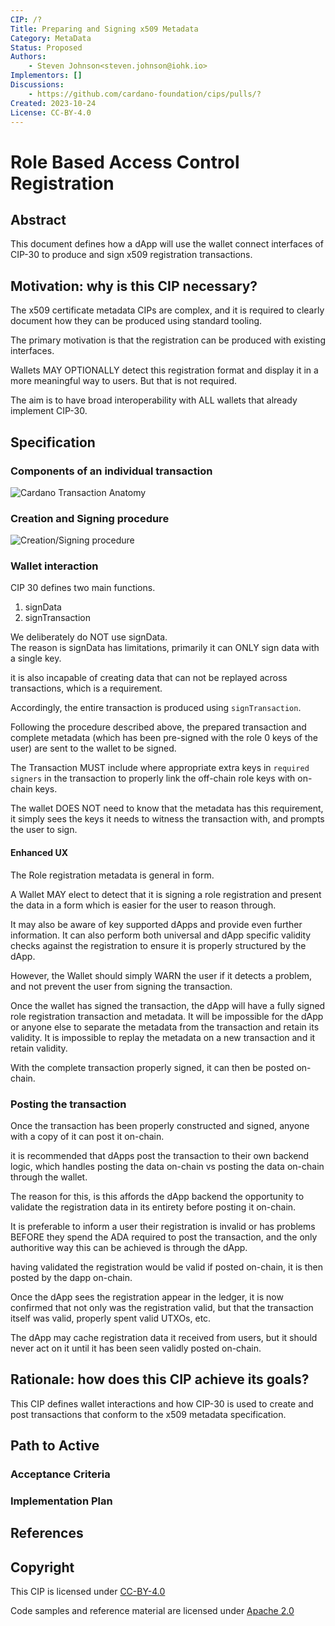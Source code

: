 ```yaml
---
CIP: /?
Title: Preparing and Signing x509 Metadata
Category: MetaData
Status: Proposed
Authors:
    - Steven Johnson<steven.johnson@iohk.io>
Implementors: []
Discussions:
    - https://github.com/cardano-foundation/cips/pulls/?
Created: 2023-10-24
License: CC-BY-4.0
--- 
```


<!-- markdownlint-disable MD025-->
# Role Based Access Control Registration

## Abstract

This document defines how a dApp will use the wallet connect interfaces of CIP-30 to produce and sign
x509 registration transactions.

## Motivation: why is this CIP necessary?

The x509 certificate metadata CIPs are complex, and it is required to clearly document how they
can be produced using standard tooling.

The primary motivation is that the registration can be produced with existing interfaces.

Wallets MAY OPTIONALLY detect this registration format and display it in a more meaningful way to users.
But that is not required.

The aim is to have broad interoperability with ALL wallets that already implement CIP-30.

## Specification

### Components of an individual transaction

![Cardano Transaction Anatomy](./images/cardano-transaction.svg)

### Creation and Signing procedure

![Creation/Signing procedure](../x509-envelope-metadata/images/metadata-envelope-process.svg)

### Wallet interaction

CIP 30 defines two main functions.

1. signData
2. signTransaction

We deliberately do NOT use signData.  
The reason is signData has limitations, primarily it can ONLY sign data with a single key.

it is also incapable of creating data that can not be replayed across transactions, which is a requirement.

Accordingly, the entire transaction is produced using `signTransaction`.

Following the procedure described above, the prepared transaction and complete metadata
(which has been pre-signed with the role 0 keys of the user) are sent to the wallet to be signed.

The Transaction MUST include where appropriate extra keys in `required signers` in the transaction to properly
link the off-chain role keys with on-chain keys.

The wallet DOES NOT need to know that the metadata has this requirement, it simply sees the keys it needs to witness
the transaction with, and prompts the user to sign.

#### Enhanced UX

The Role registration metadata is general in form.

A Wallet MAY elect to detect that it is signing a role registration and
present the data in a form which is easier for the user to reason through.

It may also be aware of key supported dApps and provide even further information.
It can also perform both universal and dApp specific validity checks against the registration to ensure
it is properly structured by the dApp.

However, the Wallet should simply WARN the user if it detects a problem, and not prevent the user from
signing the transaction.

Once the wallet has signed the transaction, the dApp will have a fully signed role registration transaction and metadata.
It will be impossible for the dApp or anyone else to separate the metadata from the transaction and retain its validity.
It is impossible to replay the metadata on a new transaction and it retain validity.

With the complete transaction properly signed, it can then be posted on-chain.

### Posting the transaction

Once the transaction has been properly constructed and signed, anyone with a copy of it can post it on-chain.

it is recommended that dApps post the transaction to their own backend logic, which handles posting the data on-chain
vs posting the data on-chain through the wallet.

The reason for this, is this affords the dApp backend the opportunity to 
validate the registration data in its entirety before posting it on-chain.

It is preferable to inform a user their registration is invalid or has problems 
BEFORE they spend the ADA required to post the transaction, 
and the only authoritive way this can be achieved is through the dApp.

having validated the registration would be valid if posted on-chain, it is then posted by the dapp on-chain.

Once the dApp sees the registration appear in the ledger, 
it is now confirmed that not only was the registration valid, but that the transaction itself was valid, 
properly spent valid UTXOs, etc.

The dApp may cache registration data it received from users, 
but it should never act on it until it has been seen validly posted on-chain.

## Rationale: how does this CIP achieve its goals?

This CIP defines wallet interactions and how CIP-30 is used to create and 
post transactions that conform to the x509 metadata specification.

## Path to Active

### Acceptance Criteria

### Implementation Plan

## References

## Copyright

This CIP is licensed under [CC-BY-4.0]

Code samples and reference material are licensed under [Apache 2.0]

[CC-BY-4.0]: https://creativecommons.org/licenses/by/4.0/legalcode
[Apache 2.0]: https://www.apache.org/licenses/LICENSE-2.0.html

